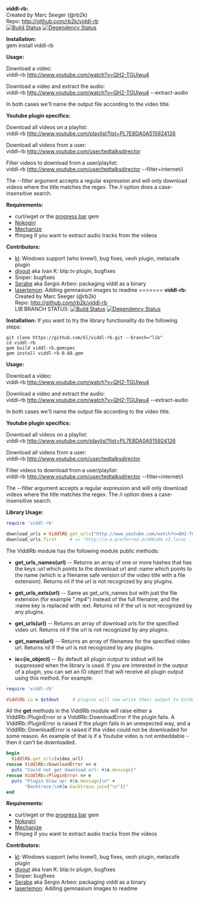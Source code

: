 
__viddl-rb:__  
Created by Marc Seeger (@rb2k)  
Repo: http://github.com/rb2k/viddl-rb  
[![Build Status](https://secure.travis-ci.org/rb2k/viddl-rb.png)](http://travis-ci.org/rb2k/viddl-rb) [![Dependency Status](https://gemnasium.com/rb2k/viddl-rb.png)](https://gemnasium.com/rb2k/viddl-rb)



__Installation:__  
gem install viddl-rb

__Usage:__  

Download a video:  
    viddl-rb http://www.youtube.com/watch?v=QH2-TGUlwu4

Download a video and extract the audio:  
    viddl-rb http://www.youtube.com/watch?v=QH2-TGUlwu4 --extract-audio 

In both cases we'll name the output file according to the video title.

__Youtube plugin specifics:__ 

Download all videos on a playlist:  
    viddl-rb http://www.youtube.com/playlist?list=PL7E8DA0A515924126

Download all videos from a user:  
    viddl-rb http://www.youtube.com/user/tedtalksdirector

Filter videos to download from a user/playlist:  
    viddl-rb http://www.youtube.com/user/tedtalksdirector --filter=internet/i

The --filter argument accepts a regular expression and will only download videos where the title matches the regex.
The /i option does a case-insensitive search.

__Requirements:__

* curl/wget or the [progress bar](http://github.com/nex3/ruby-progressbar/) gem  
* [Nokogiri](http://nokogiri.org/)
* [Mechanize](http://mechanize.rubyforge.org/)
* ffmpeg if you want to extract audio tracks from the videos


__Contributors:__

* [kl](https://github.com/kl): Windows support (who knew!), bug fixes, veoh plugin, metacafe plugin   
* [divout](https://github.com/divout) aka Ivan K: blip.tv plugin, bugfixes
* Sniper: bugfixes
* [Serabe](https://github.com/Serabe) aka Sergio Arbeo: packaging viddl as a binary
* [laserlemon](https://github.com/laserlemon): Adding gemnasium images to readme
=======
__viddl-rb:__  
Created by Marc Seeger (@rb2k)  
Repo: http://github.com/rb2k/viddl-rb  
LIB BRANCH STATUS: [![Build Status](https://secure.travis-ci.org/kl/viddl-rb.png)](http://travis-ci.org/kl/viddl-rb) [![Dependency Status](https://gemnasium.com/rb2k/viddl-rb.png)](https://gemnasium.com/rb2k/viddl-rb)

__Installation:__
If you want to try the library functionality do the following steps:

```
git clone https://github.com/kl/viddl-rb.git --branch="lib"
cd viddl-rb
gem build viddl-rb.gemspec
gem install viddl-rb-0.68.gem
```

__Usage:__  

Download a video:  
    viddl-rb http://www.youtube.com/watch?v=QH2-TGUlwu4

Download a video and extract the audio:  
    viddl-rb http://www.youtube.com/watch?v=QH2-TGUlwu4 --extract-audio 

In both cases we'll name the output file according to the video title.

__Youtube plugin specifics:__  

Download all videos on a playlist:  
    viddl-rb http://www.youtube.com/playlist?list=PL7E8DA0A515924126

Download all videos from a user:  
    viddl-rb http://www.youtube.com/user/tedtalksdirector

Filter videos to download from a user/playlist:  
    viddl-rb http://www.youtube.com/user/tedtalksdirector --filter=internet/i

The --filter argument accepts a regular expression and will only download videos where the title matches the regex.
The /i option does a case-insensitive search.

__Library Usage:__

```ruby
require 'viddl-rb'

download_urls = ViddlRb.get_urls("http://www.youtube.com/watch?v=QH2-TGUlwu4")
download_urls.first     # => "http://o-o.preferred.arn06s04.v3.lscac ..."
```

The ViddlRb module has the following module public methods:

* __get_urls_names(url)__
-- Returns an array of one or more hashes that has the keys :url which
points to the download url and :name which points to the name 
(which is a filename safe version of the video title with a file extension).
Returns nil if the url is not recognized by any plugins.

* __get_urls_exts(url)__
-- Same as get_urls_names but with just the file extension (for example ".mp4")
instead of the full filename, and the :name key is replaced with :ext.
Returns nil if the url is not recognized by any plugins.

* __get_urls(url)__
-- Returns an array of download urls for the specified video url.
Returns nil if the url is not recognized by any plugins.

* __get_names(url)__
-- Returns an array of filenames for the specified video url.
Returns nil if the url is not recognized by any plugins.

* __io=(io_object)__
-- By default all plugin output to stdout will be suppressed when the library is used.
If you are interested in the output of a plugin, you can set an IO object that
will receive all plugin output using this method. For example:

```ruby
require 'viddl-rb'

ViddlRb.io = $stdout     # plugins will now write their output to $stdout
```

All the __get__ methods in the ViddlRb module will raise either a ViddlRb::PluginError or a ViddlRb::DownloadError if the plugin fails. 
A ViddlRb::PluginError is raised if the plugin fails in an unexpected way, and a ViddlRb::DownloadError is raised if the video could not be downloaded for some reason. 
An example of that is if a Youtube video is not embeddable - then it can't be downloaded.

```ruby
begin
  ViddlRb.get_urls(video_url)
rescue ViddlRb::DownloadError => e
  puts "Could not get download url: #{e.message}"
rescue ViddlRb::PluginError => e
  puts "Plugin blew up! #{e.message}\n" +
       "Backtrace:\n#{e.backtrace.join("\n")}"
end
```

__Requirements:__

* curl/wget or the [progress bar](http://github.com/nex3/ruby-progressbar/) gem  
* [Nokogiri](http://nokogiri.org/)
* [Mechanize](http://mechanize.rubyforge.org/)
* ffmpeg if you want to extract audio tracks from the videos

__Contributors:__

* [kl](https://github.com/kl): Windows support (who knew!), bug fixes, veoh plugin, metacafe plugin   
* [divout](https://github.com/divout) aka Ivan K: blip.tv plugin, bugfixes
* Sniper: bugfixes
* [Serabe](https://github.com/Serabe) aka Sergio Arbeo: packaging viddl as a binary
* [laserlemon](https://github.com/laserlemon): Adding gemnasium images to readme
